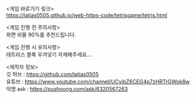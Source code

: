 <게임 바로가기 링크> <br>
https://latias0505.github.io/web-https-code/tetrisgame/tetris.html

<게임 진행 전 주의사항> <br>
화면 비율 90%를 추천드립니다.

<게임 진행 시 유의사항> <br>
테트리스 블록 우겨넣기 자제해주세요....

<제작자 정보> <br>
깃 허브 : https://github.com/latias0505 <br>
유튜브 : https://www.youtube.com/channel/UCyibZ6CEG4p7zHRTrGWok8w <br>
익명 ask : https://pushoong.com/ask/6320567263
